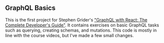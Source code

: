 ## GraphQL Basics

This is the first project for Stephen Grider's ["GraphQL with React: The Complete Developer's Guide"](https://www.udemy.com/course/graphql-with-react-course/learn). It contains exercises on basic GraphQL tasks such as querying, creating schemas, and mutations. This code is mostly in line with the course videos, but I've made a few small changes.
